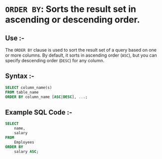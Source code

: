 # `ORDER BY`: Sorts the result set in ascending or descending order.

## Use :-
The `ORDER BY` clause is used to sort the result set of a query based on one or more columns. By default, it sorts in ascending order (`ASC`), but you can specify descending order (`DESC`) for any column.

## Syntax :-
```sql
SELECT column_name(s)
FROM table_name
ORDER BY column_name [ASC|DESC], ...;
```

## Example SQL Code :-
```sql
SELECT 
    name, 
    salary
FROM 
    Employees
ORDER BY 
    salary ASC;
```
